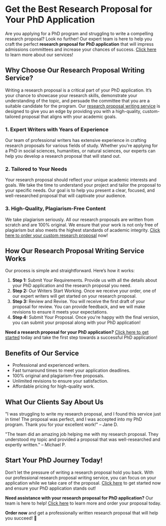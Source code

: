 # Get the Best Research Proposal for Your PhD Application

Are you applying for a PhD program and struggling to write a compelling research proposal? Look no further! Our expert team is here to help you craft the perfect **research proposal for PhD application** that will impress admissions committees and increase your chances of success. [Click here](https://tinyurl.com/topessay?keyword=research+proposal+for+phd+application) to learn more about our services!

## Why Choose Our Research Proposal Writing Service?

Writing a research proposal is a critical part of your PhD application. It’s your chance to showcase your research skills, demonstrate your understanding of the topic, and persuade the committee that you are a suitable candidate for the program. Our [research proposal writing service](https://tinyurl.com/topessay?keyword=research+proposal+for+phd+application) is designed to give you an edge by providing you with a high-quality, custom-tailored proposal that aligns with your academic goals.

### 1. Expert Writers with Years of Experience

Our team of professional writers has extensive experience in crafting research proposals for various fields of study. Whether you're applying for a PhD in social sciences, humanities, or natural sciences, our experts can help you develop a research proposal that will stand out.

### 2. Tailored to Your Needs

Your research proposal should reflect your unique academic interests and goals. We take the time to understand your project and tailor the proposal to your specific needs. Our goal is to help you present a clear, focused, and well-researched proposal that will captivate your audience.

### 3. High-Quality, Plagiarism-Free Content

We take plagiarism seriously. All our research proposals are written from scratch and are 100% original. We ensure that your work is not only free of plagiarism but also meets the highest standards of academic integrity. [Click here to order your custom research proposal](https://tinyurl.com/topessay?keyword=research+proposal+for+phd+application) now!

## How Our Research Proposal Writing Service Works

Our process is simple and straightforward. Here’s how it works:

1. **Step 1:** Submit Your Requirements. Provide us with all the details about your PhD application and the research proposal you need.
2. **Step 2:** Our Writers Start Working. Once we receive your order, one of our expert writers will get started on your research proposal.
3. **Step 3:** Review and Revise. You will receive the first draft of your proposal for review. You can provide feedback, and we will make revisions to ensure it meets your expectations.
4. **Step 4:** Submit Your Proposal. Once you're happy with the final version, you can submit your proposal along with your PhD application!

**Need a research proposal for your PhD application?** [Click here to get started](https://tinyurl.com/topessay?keyword=research+proposal+for+phd+application) today and take the first step towards a successful PhD application!

## Benefits of Our Service

- Professional and experienced writers.
- Fast turnaround times to meet your application deadlines.
- 100% original and plagiarism-free proposals.
- Unlimited revisions to ensure your satisfaction.
- Affordable pricing for high-quality work.

## What Our Clients Say About Us

"I was struggling to write my research proposal, and I found this service just in time! The proposal was perfect, and I was accepted into my PhD program. Thank you for your excellent work!" – Jane D.

"The team did an amazing job helping me with my research proposal. They understood my topic and provided a proposal that was well-researched and expertly written." – Michael P.

## Start Your PhD Journey Today!

Don’t let the pressure of writing a research proposal hold you back. With our professional research proposal writing service, you can focus on your application while we take care of the proposal. [Click here](https://tinyurl.com/topessay?keyword=research+proposal+for+phd+application) to get started now and ensure your PhD application stands out!

**Need assistance with your research proposal for PhD application?** Our team is here to help! [Click here](https://tinyurl.com/topessay?keyword=research+proposal+for+phd+application) to learn more and order your proposal today.

**Order now** and get a professionally written research proposal that will help you succeed! 🌟
